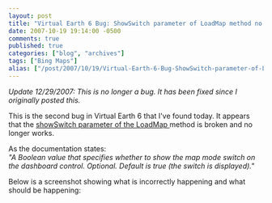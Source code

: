 ```yaml
---
layout: post
title: "Virtual Earth 6 Bug: ShowSwitch parameter of LoadMap method no longer works"
date: 2007-10-19 19:14:00 -0500
comments: true
published: true
categories: ["blog", "archives"]
tags: ["Bing Maps"]
alias: ["/post/2007/10/19/Virtual-Earth-6-Bug-ShowSwitch-parameter-of-LoadMap-method-no-longer-works", "/post/2007/10/19/virtual-earth-6-bug-showswitch-parameter-of-loadmap-method-no-longer-works"]
---
```

<!-- more -->
<p>
<em>Update 12/29/2007: This is no longer a bug. It has been fixed since I originally posted this.</em> 
</p>
<p>
This is the second bug in Virtual Earth 6 that I&#39;ve found today. It appears that the <a href="http://msdn2.microsoft.com/en-us/library/bb412546.aspx">showSwitch parameter of the LoadMap </a>method is broken and no longer works. 
</p>
<p>
As the documentation states:<br />
<em>&quot;A Boolean value that specifies whether to show the map mode switch on the dashboard control. Optional. Default is true (the switch is displayed).&quot;</em> 
</p>
<p>
Below is a screenshot showing what is incorrectly happening and what should be happening: 
</p>
<p>
&nbsp;
</p>
<img src="/images/postsVE6Bug_ShowSwitchOptionIsBroken.png" alt="" />
